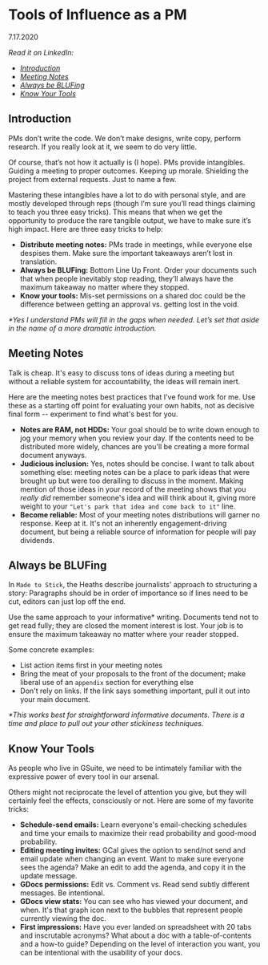 # **Tools of Influence as a PM**
7.17.2020

_Read it on LinkedIn:_
- [_Introduction_](https://www.linkedin.com/posts/caiismyname_productmanagement-studentsoflinkedin-apm-activity-6678687533334962176-QyKv)
- [_Meeting Notes_](https://www.linkedin.com/posts/caiismyname_productmanagement-apm-interns-activity-6681596272643772416-BfPp)
- [_Always be BLUFing_](https://www.linkedin.com/posts/caiismyname_productmanagement-apm-interns-activity-6682309158596874240-I-mm)
- [_Know Your Tools_](https://www.linkedin.com/posts/caiismyname_productmanagement-apm-interns-activity-6683398844245430272-jrmq)


## Introduction

PMs don’t write the code. We don’t make designs, write copy, perform research. If you really look at it, we seem to do very little.

Of course, that’s not how it actually is (I hope). PMs provide intangibles. Guiding a meeting to proper outcomes. Keeping up morale. Shielding the project from external requests. Just to name a few.

Mastering these intangibles have a lot to do with personal style, and are mostly developed through reps (though I’m sure you’ll read things claiming to teach you three easy tricks). This means that when we get the opportunity to produce the rare tangible output, we have to make sure it’s high impact. Here are three easy tricks to help:

- **Distribute meeting notes:** PMs trade in meetings, while everyone else despises them. Make sure the important takeaways aren’t lost in translation.
- **Always be BLUFing:** Bottom Line Up Front. Order your documents such that when people inevitably stop reading, they’ll always have the maximum takeaway no matter where they stopped.
- **Know your tools:** Mis-set permissions on a shared doc could be the difference between getting an approval vs. getting lost in the void.

_*Yes I understand PMs will fill in the gaps when needed. Let’s set that aside in the name of a more dramatic introduction._

## Meeting Notes

Talk is cheap. It's easy to discuss tons of ideas during a meeting but without a reliable system for accountability, the ideas will remain inert.

Here are the meeting notes best practices that I've found work for me. Use these as a starting off point for evaluating your own habits, not as decisive final form -- experiment to find what's best for you.

- **Notes are RAM, not HDDs:** Your goal should be to write down enough to jog your memory when you review your day. If the contents need to be distributed more widely, chances are you'll be creating a more formal document anyways.
- **Judicious inclusion:** Yes, notes should be concise. I want to talk about something else: meeting notes can be a place to park ideas that were brought up but were too derailing to discuss in the moment. Making mention of those ideas in your record of the meeting shows that you _really did_ remember someone's idea and will think about it, giving more weight to your `"Let's park that idea and come back to it"` line.
- **Become reliable:** Most of your meeting notes distributions will garner no response. Keep at it. It's not an inherently engagement-driving document, but being a reliable source of information for people will pay dividends.

## Always be BLUFing

In `Made to Stick`, the Heaths describe journalists' approach to structuring a story: Paragraphs should be in order of importance so if lines need to be cut, editors can just lop off the end.

Use the same approach to your informative* writing. Documents tend not to get read fully; they are closed the moment interest is lost. Your job is to ensure the maximum takeaway no matter where your reader stopped.

Some concrete examples:
- List action items first in your meeting notes
- Bring the meat of your proposals to the front of the document; make liberal use of an `appendix` section for everything else
- Don't rely on links. If the link says something important, pull it out into your main document.

_*This works best for straightforward informative documents. There is a time and place to pull out your other stickiness techniques._

## Know Your Tools

As people who live in GSuite, we need to be intimately familiar with the expressive power of every tool in our arsenal.

Others might not reciprocate the level of attention you give, but they will certainly feel the effects, consciously or not. Here are some of my favorite tricks:

- **Schedule-send emails:** Learn everyone's email-checking schedules and time your emails to maximize their read probability and good-mood probability.
- **Editing meeting invites:** GCal gives the option to send/not send and email update when changing an event. Want to make sure everyone sees the agenda? Make an edit to add the agenda, and copy it in the update message.
- **GDocs permissions:** Edit vs. Comment vs. Read send subtly different messages. Be intentional.
- **GDocs view stats:** You can see who has viewed your document, and when. It's that graph icon next to the bubbles that represent people currently viewing the doc.
- **First impressions:** Have you ever landed on spreadsheet with 20 tabs and inscrutable acronyms? What about a doc with a table-of-contents and a how-to guide? Depending on the level of interaction you want, you can be intentional with the usability of your docs.